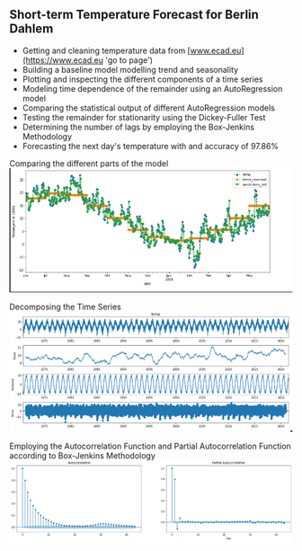 ## Short-term Temperature Forecast for Berlin Dahlem
* Getting and cleaning temperature data from [www.ecad.eu](https://www.ecad.eu 'go to page')
* Building a baseline model modelling trend and seasonality
* Plotting and inspecting the different components of a time series
* Modeling time dependence of the remainder using an AutoRegression model
* Comparing the statistical output of different AutoRegression models
* Testing the remainder for stationarity using the Dickey-Fuller Test
* Determining the number of lags by employing the Box-Jenkins Methodology
* Forecasting the next day's temperature with and accuracy of 97.86% 

Comparing the different parts of the model
![comparison](comparison.png)

Decomposing the Time Series
![seasonal_decompose](seasonal_decompose.png)

Employing the Autocorrelation Function and Partial Autocorrelation Function according to Box-Jenkins Methodology
![box-jenkins](box-jenkins.png)